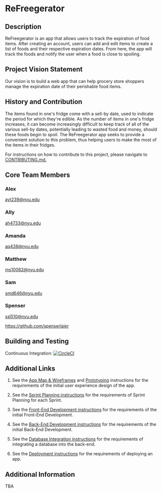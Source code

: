 
# ReFreegerator #

## Description ##

ReFreegerator is an app that allows users to track the expiration 
of food items. After creating an account, users can add and edit
items to create a list of foods and their respective expiration
dates. From here, the app will track the foods and notify
the user when a food is close to spoiling.

## Project Vision Statement ##
Our vision is to build a web app that can help grocery store shoppers manage the expiration date of their perishable food items.

## History and Contribution ##

The items found in one's fridge come with a sell-by date,
used to indicate the period for which they're edible. As the 
number of items in one's fridge increases, it can become 
increasingly difficult to keep track of all of the various
sell-by dates, potentially leading to wasted food and money, 
should these foods begin to spoil. The ReFreegerator app
seeks to provide a convenient solution to this problem, thus 
helping
users to make the most of the items in their fridges.

For instructions on how to contribute to this project, please navigate to
[CONTRIBUTING.md.](./CONTRIBUTING.md)
## Core Team Members ##
### Alex ###
ayt239@nyu.edu
### Ally ###
ah4733@nyu.edu
### Amanda ###
aq438@nyu.edu
### Matthew ###
ms10082@nyu.edu
### Sam ###
smd646@nyu.edu
### Spenser ###
ssl510@nyu.edu

https://github.com/spenserlaier
## Building and Testing ##
Continuous Integration: 
[![CircleCI](https://circleci.com/gh/software-assignments-spring2022/ReFreegerator/tree/master.svg?style=shield)](https://circleci.com/gh/software-assignments-spring2022/ReFreegerator/tree/master)
## Additional Links ##
1. See the [App Map & Wireframes](instructions-0a-app-map-wireframes.md) and [Prototyping](./instructions-0b-prototyping.md) instructions for the requirements of the initial user experience design of the app.

2. See the [Sprint Planning instructions](instructions-0d-sprint-planning.md) for the requirements of Sprint Planning for each Sprint.

3. See the [Front-End Development instructions](./instructions-1-front-end.md) for the requirements of the initial Front-End Development.

4. See the [Back-End Development instructions](./instructions-2-back-end.md) for the requirements of the initial Back-End Development.

5. See the [Database Integration instructions](./instructions-3-database.md) for the requirements of integrating a database into the back-end.

6. See the [Deployment instructions](./instructions-4-deployment.md) for the requirements of deploying an app.
## Additional Information
TBA
